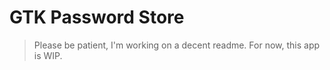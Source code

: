 # GTK Password Store

> Please be patient, I'm working on a decent readme. For now, this app is WIP.
